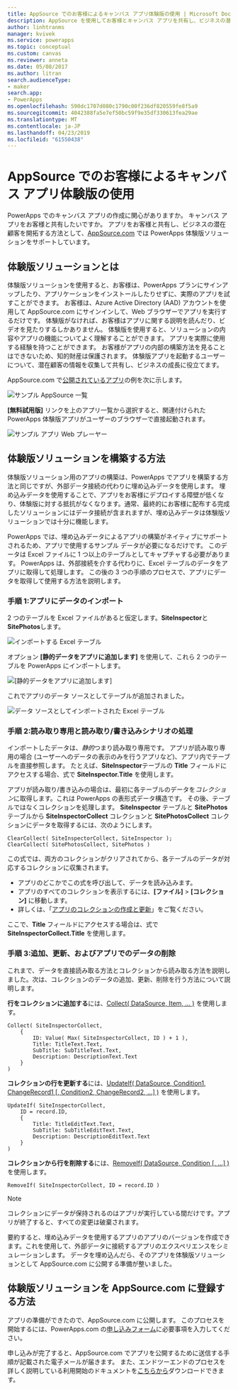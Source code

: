 ```yaml
---
title: AppSource でのお客様によるキャンバス アプリ体験版の使用 | Microsoft Docs
description: AppSource を使用してお客様とキャンバス アプリを共有し、ビジネスの潜在顧客を生成します。
author: linhtranms
manager: kvivek
ms.service: powerapps
ms.topic: conceptual
ms.custom: canvas
ms.reviewer: anneta
ms.date: 05/08/2017
ms.author: litran
search.audienceType:
- maker
search.app:
- PowerApps
ms.openlocfilehash: 590dc1707d080c1790c00f236df820559fe8f5a9
ms.sourcegitcommit: 4042388fa5e7ef50bc59f9e35df330613fea29ae
ms.translationtype: MT
ms.contentlocale: ja-JP
ms.lasthandoff: 04/23/2019
ms.locfileid: "61550438"
---
```

# <a name="let-customers-test-drive-your-canvas-app-on-appsource"></a>AppSource でのお客様によるキャンバス アプリ体験版の使用

PowerApps でのキャンバス アプリの作成に関心がありますか。 キャンバス アプリをお客様と共有したいですか。 アプリをお客様と共有し、ビジネスの潜在顧客を開拓する方法として、[AppSource.com](https://appsource.microsoft.com) では PowerApps 体験版ソリューションをサポートしています。

## <a name="what-is-a-test-drive-solution"></a>体験版ソリューションとは

体験版ソリューションを使用すると、お客様は、PowerApps プランにサインアップしたり、アプリケーションをインストールしたりせずに、実際のアプリを試すことができます。 お客様は、Azure Active Directory (AAD) アカウントを使用して AppSource.com にサインインして、Web ブラウザーでアプリを実行するだけです。 体験版がなければ、お客様はアプリに関する説明を読んだり、ビデオを見たりするしかありません。 体験版を使用すると、ソリューションの内容やアプリの機能についてよく理解することができます。 アプリを実際に使用する経験を持つことができます。 お客様がアプリの内部の構築方法を見ることはできないため、知的財産は保護されます。 体験版アプリを起動するユーザーについて、潜在顧客の情報を収集して共有し、ビジネスの成長に役立てます。

AppSource.com で[公開されているアプリ](https://go.microsoft.com/fwlink/?linkid=848867)の例を次に示します。

![サンプル AppSource 一覧 ](./media/dev-appsource-test-drive/sample-app-source-listing.png)

**[無料試用版]** リンクを上のアプリ一覧から選択すると、関連付けられた PowerApps 体験版アプリがユーザーのブラウザーで直接起動されます。

![サンプル アプリ Web プレーヤー](./media/dev-appsource-test-drive/sample-app-web-player.png)

## <a name="how-do-i-build-a-test-drive-solution"></a>体験版ソリューションを構築する方法
体験版ソリューション用のアプリの構築は、PowerApps でアプリを構築する方法と同じですが、外部データ接続の代わりに埋め込みデータを使用します。 埋め込みデータを使用することで、アプリをお客様にデプロイする障壁が低くなり、体験版に対する抵抗がなくなります。通常、最終的にお客様に配布する完成したソリューションにはデータ接続が含まれますが、埋め込みデータは体験版ソリューションでは十分に機能します。

PowerApps では、埋め込みデータによるアプリの構築がネイティブにサポートされるため、アプリで使用するサンプル データが必要になるだけです。 このデータは Excel ファイルに 1 つ以上のテーブルとしてキャプチャする必要があります。 PowerApps は、外部接続を介する代わりに、Excel テーブルのデータをアプリに取得して処理します。 この後の 3 つの手順のプロセスで、アプリにデータを取得して使用する方法を説明します。

### <a name="step-1-import-data-into-the-app"></a>手順 1:アプリにデータのインポート
2 つのテーブルを Excel ファイルがあると仮定します。**SiteInspector**と**SitePhotos**します。

![インポートする Excel テーブル](./media/dev-appsource-test-drive/excel-file.png)

オプション **[静的データをアプリに追加します]** を使用して、これら 2 つのテーブルを PowerApps にインポートします。

![[静的データをアプリに追加します]](./media/dev-appsource-test-drive/static-data.png)

これでアプリのデータ ソースとしてテーブルが追加されました。

![データ ソースとしてインポートされた Excel テーブル](./media/dev-appsource-test-drive/data-sources.png)

### <a name="step-2-handling-read-only-and-read-write-scenarios"></a>手順 2:読み取り専用と読み取り/書き込みシナリオの処理
インポートしたデータは、*静的*つまり読み取り専用です。 アプリが読み取り専用の場合 (ユーザーへのデータの表示のみを行うアプリなど)、アプリ内でテーブルを直接参照します。 たとえば、**SiteInspector**テーブルの **Title** フィールドにアクセスする場合、式で **SiteInspector.Title** を使用します。

アプリが読み取り/書き込みの場合は、最初に各テーブルのデータを*コレクション*に取得します。これは PowerApps の表形式データ構造です。 その後、テーブルではなくコレクションを処理します。 **SiteInspector** テーブルと **SitePhotos** テーブルから **SiteInspectorCollect** コレクションと **SitePhotosCollect** コレクションにデータを取得するには、次のようにします。

```powerapps-dot
ClearCollect( SiteInspectorCollect, SiteInspector ); 
ClearCollect( SitePhotosCollect, SitePhotos )
```

この式では、両方のコレクションがクリアされてから、各テーブルのデータが対応するコレクションに収集されます。

* アプリのどこかでこの式を呼び出して、データを読み込みます。
* アプリのすべてのコレクションを表示するには、**[ファイル]** > **[コレクション]** に移動します。
* 詳しくは、「[アプリのコレクションの作成と更新](../canvas-apps/create-update-collection.md)」をご覧ください。

ここで、**Title** フィールドにアクセスする場合は、式で **SiteInspectorCollect.Title** を使用します。

### <a name="step-3-add-update-and-delete-data-in-your-app"></a>手順 3:追加、更新、およびアプリでのデータの削除
これまで、データを直接読み取る方法とコレクションから読み取る方法を説明しました。次は、コレクションのデータの追加、更新、削除を行う方法について説明します。

**行をコレクションに追加する**には、[Collect( DataSource, Item, ... )](../canvas-apps/functions/function-clear-collect-clearcollect.md) を使用します。

```powerapps-dot
Collect( SiteInspectorCollect,
    {
        ID: Value( Max( SiteInspectorCollect, ID ) + 1 ),
        Title: TitleText.Text,
        SubTitle: SubTitleText.Text,
        Description: DescriptionText.Text
    }
)
```

**コレクションの行を更新する**には、[UpdateIf( DataSource, Condition1, ChangeRecord1 [, Condition2, ChangeRecord2, ...] )](../canvas-apps/functions/function-update-updateif.md) を使用します。

```powerapps-dot
UpdateIf( SiteInspectorCollect,
    ID = record.ID,
    {
        Title: TitleEditText.Text,
        SubTitle: SubTitleEditText.Text,
        Description: DescriptionEditText.Text
    }
)
```

**コレクションから行を削除する**には、[RemoveIf( DataSource, Condition [, ...] )](../canvas-apps/functions/function-remove-removeif.md) を使用します。

```powerapps-dot
RemoveIf( SiteInspectorCollect, ID = record.ID )
```

> [!NOTE]
> コレクションにデータが保持されるのはアプリが実行している間だけです。アプリが終了すると、すべての変更は破棄されます。

要約すると、埋め込みデータを使用するアプリのアプリのバージョンを作成できます。これを使用して、外部データに接続するアプリのエクスペリエンスをシミュレーションします。 データを埋め込んだら、そのアプリを体験版ソリューションとして AppSource.com に公開する準備が整いました。

## <a name="how-do-i-list-my-test-drive-solution-on-appsourcecom"></a>体験版ソリューションを AppSource.com に登録する方法
アプリの準備ができたので、AppSource.com に公開します。 このプロセスを開始するには、PowerApps.com の[申し込みフォーム](https://powerapps.microsoft.com/partners/get-listed/)に必要事項を入力してください。

申し込みが完了すると、AppSource.com でアプリを公開するために送信する手順が記載された電子メールが届きます。 また、エンドツーエンドのプロセスを詳しく説明している利用開始のドキュメントを[こちらから](https://go.microsoft.com/fwlink/?linkid=851031)ダウンロードできます。

